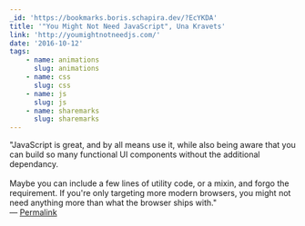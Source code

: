 ```yaml
---
_id: 'https://bookmarks.boris.schapira.dev/?EcYKDA'
title: '"You Might Not Need JavaScript", Una Kravets'
link: 'http://youmightnotneedjs.com/'
date: '2016-10-12'
tags:
    - name: animations
      slug: animations
    - name: css
      slug: css
    - name: js
      slug: js
    - name: sharemarks
      slug: sharemarks
---
```


&quot;JavaScript is great, and by all means use it, while also being aware that
you can build so many functional UI components without the additional
dependancy.<br /> <br /> Maybe you can include a few lines of utility code, or a
mixin, and forgo the requirement. If you're only targeting more modern browsers,
you might not need anything more than what the browser ships with.&quot;
<br>&#8212;
<a href="https://bookmarks.boris.schapira.dev/?EcYKDA" title="Permalink">Permalink</a>
